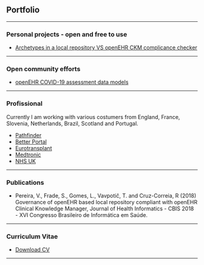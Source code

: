 ## Portfolio

---

### Personal projects - open and free to use

- [Archetypes in a local repository VS openEHR CKM complicance checker](https://mim-script-openehr.stackblitz.io/)


---

### Open community efforts

- [openEHR COVID-19 assessment data models](https://ckm.openehr.org/ckm/templates/1013.26.286)

---

### Profissional

Currently I am working with various costumers from England, France, Slovenia, Netherlands, Brazil, Scotland and Portugal.

- [Pathfinder](https://pathfinder.better.care/)
- [Better Portal](https://portal.better.care/)
- [Eurotransplant](https://edith-project.eu/)
- [Medtronic]()
- [NHS UK]()

---

### Publications

- Pereira, V.,  Frade, S., Gomes, L., Vavpotič, T. and Cruz-Correia, R (2018) Governance of openEHR based local repository compliant with openEHR Clinical Knowledge Manager, Journal of Health Informatics - CBIS 2018 - XVI Congresso Brasileiro de Informática em Saúde. 

---

### Curriculum Vitae

- [Download CV](http://vanessa-pereira.github.io/Vanessa_Pereira_CV.pdf/)

---

